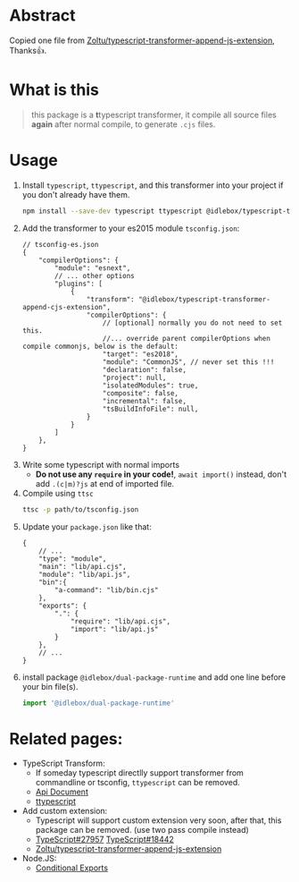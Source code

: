 # Abstract
Copied one file from [Zoltu/typescript-transformer-append-js-extension](Zoltu/typescript-transformer-append-js-extension), Thanks👍.

# What is this
> this package is a **t**typescript transformer, it compile all source files **again** after normal compile, to generate `.cjs` files.

# Usage
1. Install `typescript`, `ttypescript`, and this transformer into your project if you don't already have them.
	```bash
	npm install --save-dev typescript ttypescript @idlebox/typescript-transformer-dual-package
	```
1. Add the transformer to your es2015 module `tsconfig.json`:
	```jsonc
	// tsconfig-es.json
	{
		"compilerOptions": {
			"module": "esnext",
			// ... other options
			"plugins": [
				{
					"transform": "@idlebox/typescript-transformer-append-cjs-extension",
					"compilerOptions": {
						// [optional] normally you do not need to set this.
						//... override parent compilerOptions when compile commonjs, below is the default:
						"target": "es2018",
						"module": "CommonJS", // never set this !!!
						"declaration": false,
						"project": null,
						"isolatedModules": true,
						"composite": false,
						"incremental": false,
						"tsBuildInfoFile": null,
					}
				}
			]
		},
	}
	```
1. Write some typescript with normal imports
   * **Do not use any `require` in your code!**, `await import()` instead, don't add `.(c|m)?js` at end of imported file.
2. Compile using `ttsc`
	```bash
	ttsc -p path/to/tsconfig.json
	```
1. Update your `package.json` like that:
	```jsonc
	{
		// ...
		"type": "module",
		"main": "lib/api.cjs",
		"module": "lib/api.js",
		"bin":{
			"a-command": "lib/bin.cjs"
		},
		"exports": {
			".": {
				"require": "lib/api.cjs",
				"import": "lib/api.js"
			}
		},
		// ...
	}
	```
1. install package `@idlebox/dual-package-runtime` and add one line before your bin file(s).
	```js
	import '@idlebox/dual-package-runtime'
	```

# Related pages:
* TypeScript Transform:
  * If someday typescript directlly support transformer from commandline or tsconfig, `ttypescript` can be removed.
  * [Api Document](https://github.com/microsoft/TypeScript/wiki/Using-the-Compiler-API)
  * [ttypescript](https://github.com/cevek/ttypescript)
* Add custom extension:
  * Typescript will support custom extension very soon, after that, this package can be removed. (use two pass compile instead)
  * [TypeScript#27957](microsoft/TypeScript#27957) [TypeScript#18442](microsoft/TypeScript#18442)
  * [Zoltu/typescript-transformer-append-js-extension](Zoltu/typescript-transformer-append-js-extension)
* Node.JS:
  * [Conditional Exports](https://nodejs.org/api/esm.html#esm_conditional_exports)

